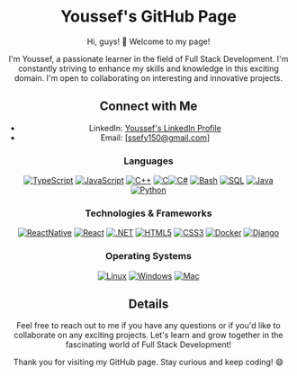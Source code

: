 <div align="center">

# Youssef's GitHub Page

Hi, guys! 👋 Welcome to my page!

I'm Youssef, a passionate learner in the field of Full Stack Development. I'm constantly striving to enhance my skills and knowledge in this exciting domain. I'm open to collaborating on interesting and innovative projects.

## Connect with Me

- LinkedIn: [Youssef's LinkedIn Profile](https://github.com/YoussefRais12)
- Email: [ssefy150@gmail.com]

### Languages

[![TypeScript](https://img.shields.io/badge/TypeScript-3178C6?style=flat&logo=typescript&logoColor=white)](#) [![JavaScript](https://img.shields.io/badge/JavaScript-F7DF1E?style=flat&logo=javascript&logoColor=black)](#) 
[![C++](https://img.shields.io/badge/C++-00599C?style=flat&logo=c%2B%2B&logoColor=white)](#) [![C](https://img.shields.io/badge/C-00599C?style=flat&logo=c&logoColor=white)](#)[![C#](https://img.shields.io/badge/C%23-239120?style=flat&logo=c-sharp&logoColor=white)](#) 
[![Bash](https://img.shields.io/badge/Bash-4EAA25?style=flat&logo=gnu-bash&logoColor=white)](#) [![SQL](https://img.shields.io/badge/SQL-4479A1?style=flat&logo=postgresql&logoColor=white)](#) 
[![Java](https://img.shields.io/badge/Java-007396?style=flat&logo=java&logoColor=white)](#) [![Python](https://img.shields.io/badge/Python-3776AB?style=flat&logo=python&logoColor=white)](#)
### Technologies & Frameworks

[![ReactNative](https://img.shields.io/badge/React_Native-61DAFB?style=flat&logo=react&logoColor=black)](#) [![React](https://img.shields.io/badge/React-61DAFB?style=flat&logo=react&logoColor=black)](#) [![.NET](https://img.shields.io/badge/.NET-512BD4?style=flat&logo=.net&logoColor=white)](#) [![HTML5](https://img.shields.io/badge/HTML5-E34F26?style=flat&logo=html5&logoColor=white)](#) [![CSS3](https://img.shields.io/badge/CSS3-1572B6?style=flat&logo=css3&logoColor=white)](#) [![Docker](https://img.shields.io/badge/Docker-2496ED?style=flat&logo=docker&logoColor=white)](#) [![Django](https://img.shields.io/badge/Django-092E20?style=flat&logo=django&logoColor=white)](#) 

### Operating Systems

[![Linux](https://img.shields.io/badge/Linux-FCC624?style=flat&logo=linux&logoColor=black)](#) [![Windows](https://img.shields.io/badge/Windows-0078D6?style=flat&logo=windows&logoColor=white)](#) [![Mac](https://img.shields.io/badge/Mac-000000?style=flat&logo=apple&logoColor=white)](#)

## Details

Feel free to reach out to me if you have any questions or if you'd like to collaborate on any exciting projects. Let's learn and grow together in the fascinating world of Full Stack Development!

Thank you for visiting my GitHub page. Stay curious and keep coding! 😄

</div>
